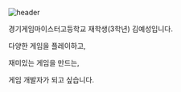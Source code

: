 ![header](https://capsule-render.vercel.app/api?type=Waving&color=ff3300&height=200&section=header&text=안녕하세요&fontSize=80&animation=fadeIn&fontColor=FFFFFF)

경기게임마이스터고등학교 재학생(3학년) 김예성입니다.

다양한 게임을 플레이하고, 

재미있는 게임을 만드는, 

게임 개발자가 되고 싶습니다. 
